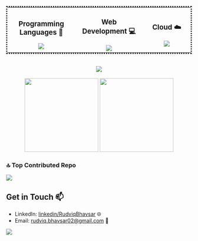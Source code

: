 
<table align="center" style="border-collapse: collapse; border: dotted;">
  <tr>
    <td align="center" width="333">
      <h3>Programming Languages 🚀</h3>
      <a>
        <img src="https://skillicons.dev/icons?i=py,cpp,java" />
      </a>
    </td>
    <td align="center" width="333">
      <h3>Web Development 💻</h3>
      <a>
        <img src="https://skillicons.dev/icons?i=react,js,css,html,mysql" />
      </a>
    </td>
    <td align="center" width="333">
      <h3>Cloud ☁️</h3>
      <a >
        <img src="https://skillicons.dev/icons?i=azure,docker,aws" />
      </a>
    </td>
  </tr>
</table>


      
<p align="center">
  </br>
  
  <a class="theme-dark">
    <img src=https://streak-stats.demolab.com/?user=Rudviq&&theme=tokyonight#gh-dark-mode-only&&hide_border=true&card_width=495>
  </a>
   
  </br>
  </br>
        
  <a >
    <img height ="200"  src="https://github-readme-stats-git-masterrstaa-rickstaa.vercel.app/api/top-langs/?username=Rudviq&hide_border=true&langs_count=5&show_icons=true&card_width=405&theme=tokyonight&hide=Tex&layout=compact" >
  </a>
  <picture>
  <source
    srcset="https://github-readme-stats.vercel.app/api?username=Rudviq&show_icons=true&theme=tokyonight&hide_border=true&card_width=495"
    media="(prefers-color-scheme: dark)"
  />
  <source
    srcset="https://github-readme-stats.vercel.app/api?username=Rudviq&show_icons=true"
    media="(prefers-color-scheme: light), (prefers-color-scheme: no-preference)"
  />
<!--   <img src="https://github-readme-stats.vercel.app/api?username=anuraghazra&show_icons=true" /> -->
    <img height ="200" src=https://streak-stats.demolab.com/?user=Rudviq>
</picture>
 
  <!-- <a> -->
<!--     <img height ="200" src=https://github-readme-stats-git-masterrstaa-rickstaa.vercel.app/api?username=Rudviq&hide_border=true&show_icons=true&theme=tokyonight#gh-dark-mode-only&card_width=495 /> -->
<!--   </a> -->
    
</p>

### 🔝 Top Contributed Repo
![](https://github-contributor-stats.vercel.app/api?username=Rudviq&limit=5&theme=tokyonight#gh-dark-mode-only&combine_all_yearly_contributions=true)

## Get in Touch 📫
- LinkedIn: [linkedin/RudviqBhavsar](https://www.linkedin.com/in/rudviq-bhavsar-201219187/?originalSubdomain=in) 🌐
- Email: [rudviq.bhavsar02@gmail.com](mailto:rudviq.bhavsar02@gmail.com) 📧


[![](https://visitcount.itsvg.in/api?id=Rudviq&icon=0&color=1)](https://visitcount.itsvg.in)

<!--
**Rudviq/Rudviq** is a ✨ _special_ ✨ repository because its `README.md` (this file) appears on your GitHub profile.

Here are some ideas to get you started:

- 🔭 I’m currently working on ...
- 🌱 I’m currently learning ...
- 👯 I’m looking to collaborate on ...
- 🤔 I’m looking for help with ...
- 💬 Ask me about ...
- 📫 How to reach me: ...
- 😄 Pronouns: ...
- ⚡ Fun fact: ...
-->
